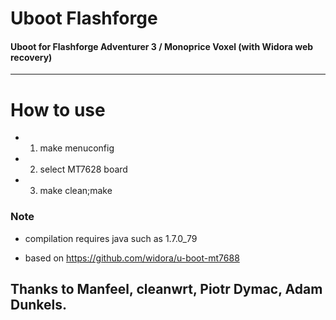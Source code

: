 # Uboot Flashforge
#### Uboot for Flashforge Adventurer 3 / Monoprice Voxel (with Widora web recovery)
***
# How to use
* 1. make menuconfig
* 2. select MT7628 board
* 3. make clean;make

### Note
* compilation requires java such as 1.7.0_79

* based on https://github.com/widora/u-boot-mt7688
## Thanks to Manfeel, cleanwrt, Piotr Dymac, Adam Dunkels.
